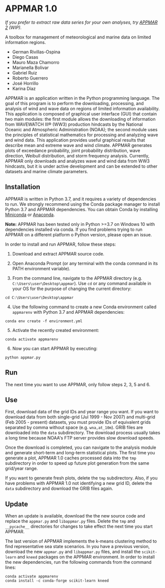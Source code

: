 # APPMAR 1.0

*If you prefer to extract raw data series for your own analyses, try [APPMAR 2](https://github.com/cemanetwork/appmar2) (WIP).*

A toolbox for management of meteorological and marine data on limited information regions.

* German Rivillas-Ospina
* Diego Casas
* Mauro Maza Chamorro
* Marianella Bolivar
* Gabriel Ruiz
* Roberto Guerrero
* José Horrillo
* Karina Díaz

APPMAR is an application written in the Python programming language. The goal of this program is to perform the downloading, processing, and analysis of wind and wave data on regions of limited information availability. This application is composed of graphical user interface (GUI) that contain two main modules: the first module allows the downloading of information from WAVEWATCH III® (WW3) production hindcasts by the National Oceanic and Atmospheric Administration (NOAA); the second module uses the principles of statistical mathematics for processing and analyzing wave and wind data. This application provides useful graphical results that describe mean and extreme wave and wind climate. APPMAR generates plots of exceedance probability, joint probability distribution, wave direction, Weibull distribution, and storm frequency analysis. Currently, APPMAR only downloads and analyzes wave and wind data from WW3 hindcasts, but it is under active development and can be extended to other datasets and marine climate parameters.

## Installation

APPMAR is written in Python 3.7, and it requires a variety of dependencies to run. We strongly recommend using the Conda package manager to install Python 3.7 and APPMAR dependencies. You can obtain Conda by installing [Miniconda](https://docs.conda.io/en/latest/miniconda.html) or [Anaconda](https://www.anaconda.com/).

**Note:** APPMAR has been tested only in Python >=3.7 on Windows 10 with dependencies installed via conda. If you find problems trying to run APPMAR on a different platform o Python version, please open an issue.

In order to install and run APPMAR, follow these steps:

1. Download and extract APPMAR source code.

2. Open Anaconda Prompt (or any terminal with the conda command in its PATH environment variable).

3. From the command line, navigate to the APPMAR directory (e.g. `C:\Users\user\Desktop\appmar`). Use `cd` or any command available in your OS for the purpose of changing the current directory:

```
cd C:\Users\user\Desktop\appmar
```

4. Use the following command to create a new Conda environment called `appmarenv` with Python 3.7 and APPMAR dependencies:

```
conda env create -f environment.yml
```

5. Activate the recently created environment:

```
conda activate appmarenv
```

6. Now you can start APPMAR by executing:

```
python appmar.py
```

## Run

The next time you want to use APPMAR, only follow steps 2, 3, 5 and 6.

## Use

First, download data of the grid IDs and year range you want. If you want to download data from both single-grid (Jul 1999 - Nov 2007) and multi-grid (Feb 2005 - present) datasets, you must provide IDs of equivalent grids separated by comma without space (e.g. `wna,at_10m`). GRIB files are downloaded into the `data` subdirectory. The download process usually takes a long time because NOAA's FTP server provides slow download speeds.

Once the download is completed, you can navigate to the analysis module and generate short-term and long-term statistical plots. The first time you generate a plot, APPMAR 1.0 caches processed data into the `tmp` subdirectory in order to speed up future plot generation from the same grid/year range.

If you want to generate fresh plots, delete the `tmp` subdirectory. Also, if you have problems with APPMAR 1.0 not identifying a new grid ID, delete the `data` subdirectory and download the GRIB files again.

## Update

When an update is available, download the the new source code and replace the `appmar.py` and `libappmar.py` files. Delete the `tmp` and `__pycache__` directories for changes to take effect the next time you start APPMAR.

The last version of APPMAR implements the k-means clustering method to find representative sea state scenarios. In you have a previous version, download the new `appmar.py` and `libappmar.py` files, and install the `scikit-learn` and `kneed` packages on the APPMAR environment. In order to install the new dependencies, run the following commands from the command lines:

```
conda activate appmarenv
conda install -c conda-forge scikit-learn kneed
```
